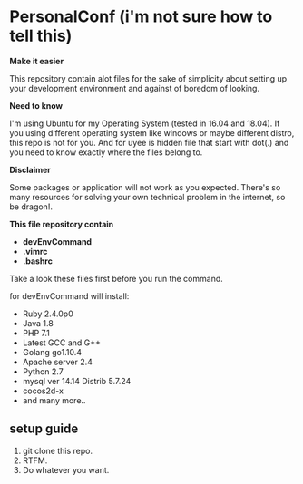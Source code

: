 # PersonalConf (i'm not sure how to tell this)

**Make it easier**

This repository contain alot files for the sake of simplicity about
setting up your development environment and against of boredom of looking.

**Need to know**

I'm using Ubuntu for my Operating System (tested in 16.04 and 18.04). 
If you using different operating system
like windows or maybe different distro, this repo is not for you.
And for uyee is hidden file that start with dot(.) and you
need to know exactly where the files belong to.

**Disclaimer**

Some packages or application will not work as you expected.
There's so many resources for solving your own technical problem in the
internet, so be dragon!.

**This file repository contain**
* **devEnvCommand**
* **.vimrc**
* **.bashrc**

Take a look these files first before you run the command.

for devEnvCommand will install:

* Ruby 2.4.0p0
* Java 1.8
* PHP 7.1
* Latest GCC and G++
* Golang go1.10.4
* Apache server 2.4
* Python 2.7
* mysql ver 14.14 Distrib 5.7.24
* cocos2d-x
* and many more..

## setup guide

1. git clone this repo.
2. RTFM.
3. Do whatever you want.
